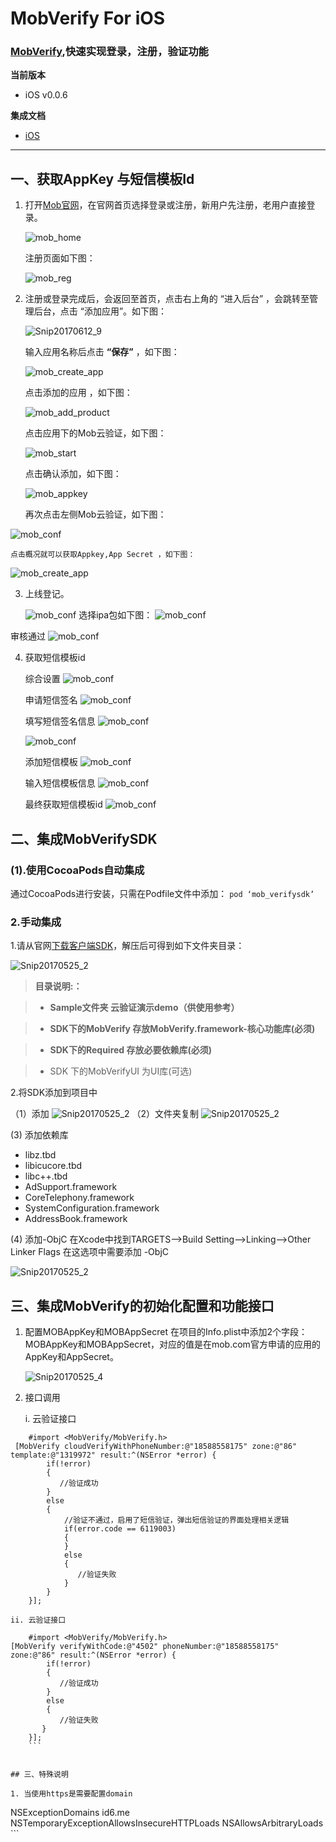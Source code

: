 # MobVerify For iOS
### [MobVerify](http://wiki.mob.com/mob云验证-for-ios/),快速实现登录，注册，验证功能

**当前版本**

- iOS v0.0.6

**集成文档**

- [iOS](http://wiki.mob.com/mobsdk/)

--------

## 一、获取AppKey 与短信模板Id
1. 打开[Mob官网](http://mob.com/)，在官网首页选择登录或注册，新用户先注册，老用户直接登录。
	
	![mob_home](http://wiki.mob.com/wp-content/uploads/2018/10/76B2999E-274D-4E03-8E64-5B1623879EDE.png)

	注册页面如下图：
	
	![mob_reg](http://wiki.mob.com/wp-content/uploads/2017/12/QQ234.png)

2. 注册或登录完成后，会返回至首页，点击右上角的 “进入后台” ，会跳转至管理后台，点击 “添加应用”。如下图：

	![Snip20170612_9](http://wiki.mob.com/wp-content/uploads/2019/02/D6D65AA1-3332-48A4-85CD-55A4663057DF.png)
	
	输入应用名称后点击 **“保存”** ，如下图：
	
	![mob_create_app](http://wiki.mob.com/wp-content/uploads/2019/02/03C5FA8D-C429-41CF-A163-291D7B0F038D.png)
	
	点击添加的应用 ，如下图：
	
	![mob_add_product](http://wiki.mob.com/wp-content/uploads/2019/02/AAE69D25-C9FB-4AD2-A514-B7333EB4BEA4.png)
	
	点击应用下的Mob云验证，如下图：
	
	![mob_start](http://wiki.mob.com/wp-content/uploads/2019/02/7F734CFA-9A3A-4793-98D7-C485F1E7C301.png)
	
	点击确认添加，如下图：
	
	![mob_appkey](http://wiki.mob.com/wp-content/uploads/2019/02/8DE9BC36-762B-4310-83A6-B532FBCE1F44.png)

    再次点击左侧Mob云验证，如下图：

  ![mob_conf](http://wiki.mob.com/wp-content/uploads/2019/02/297D35F6-7B6B-4FC1-8126-E74710E6D373.png)
  
  	点击概况就可以获取Appkey,App Secret ，如下图：
	
 ![mob_create_app](http://wiki.mob.com/wp-content/uploads/2019/02/6E6F658C-26BF-46C8-B1A3-90663EA6DF92.png)
	

3. 上线登记。

 	  ![mob_conf](http://wiki.mob.com/wp-content/uploads/2019/02/70C91A93-CE12-400F-8A00-F94B838E72D7.png)
 选择ipa包如下图：
 	  ![mob_conf](http://wiki.mob.com/wp-content/uploads/2019/02/55AA6215-4CC3-46E4-A890-06918B933F3F.png)
 
 审核通过
  	  ![mob_conf](http://wiki.mob.com/wp-content/uploads/2019/02/0807BEAD-96C3-4EBD-9544-316632B211B4.png)
  	  
4. 获取短信模板id
  	  
  	  综合设置
  	  ![mob_conf](http://wiki.mob.com/wp-content/uploads/2019/02/4F42B084-B7DA-462F-91F6-92B26A2AAE43.png)
  	  
  	  申请短信签名
  	  ![mob_conf](http://wiki.mob.com/wp-content/uploads/2019/02/A14CC615-5C07-4074-B57A-25D75CD059D6.png)
  	  
  	  填写短信签名信息
  	  ![mob_conf](http://wiki.mob.com/wp-content/uploads/2019/02/B0AA020A-E1B2-41A4-AE38-180DA4F4EADC.png)
  	  
  	 ![mob_conf](http://wiki.mob.com/wp-content/uploads/2019/02/5A2AE596-190E-4E6B-A29F-08D4F352417C.png)
  	 
  	 添加短信模板
	  ![mob_conf](http://wiki.mob.com/wp-content/uploads/2019/02/F028896C-D452-4E16-8289-1B8FA4FF3FF8.png)
	  	 
  	 输入短信模板信息
	  ![mob_conf](http://wiki.mob.com/wp-content/uploads/2019/02/1C4DE473-B8CF-431C-9189-D62836D27A85.png) 
	  
   最终获取短信模板id
	  ![mob_conf](http://wiki.mob.com/wp-content/uploads/2019/02/A2E50707-E10C-473A-AE96-D1F473314B8B.png) 

## 二、集成MobVerifySDK

### (1).使用CocoaPods自动集成

通过CocoaPods进行安装，只需在Podfile文件中添加：
	```
	   pod ‘mob_verifysdk’
	```


### 2.手动集成

1.请从官网[下载客户端SDK](http://mob.com/)，解压后可得到如下文件夹目录：

![Snip20170525_2](http://wiki.mob.com/wp-content/uploads/2019/02/C148F3E2-E7F1-414E-8787-7DB6694D3D25.png)


> **目录说明:：**

> * **Sample文件夹 云验证演示demo（供使用参考）**

> * **SDK下的MobVerify 存放MobVerify.framework-核心功能库(必须)**

> * **SDK下的Required 存放必要依赖库(必须)**

> * SDK 下的MobVerifyUI  为UI库(可选)

2.将SDK添加到项目中


（1）添加
    ![Snip20170525_2](http://wiki.mob.com/wp-content/uploads/2019/02/69D6CC47-432B-462A-8BEA-4F313C258C16.png)
    （2）文件夹复制
    ![Snip20170525_2](http://wiki.mob.com/wp-content/uploads/2019/02/DE46CC8B-35D3-43CE-BF8A-CA2504773B01.png)
    
 (3) 添加依赖库
 
*  libz.tbd
*  libicucore.tbd
*  libc++.tbd
*  AdSupport.framework
*  CoreTelephony.framework
*  SystemConfiguration.framework
*  AddressBook.framework

(4) 添加-ObjC
在Xcode中找到TARGETS–>Build Setting–>Linking–>Other Linker Flags 在这选项中需要添加 -ObjC

![Snip20170525_2](http://wiki.mob.com/wp-content/uploads/2019/02/25F5D352-8B34-40F8-BAB6-186492A25D28.png)


## 三、集成MobVerify的初始化配置和功能接口


1. 配置MOBAppKey和MOBAppSecret
在项目的Info.plist中添加2个字段：MOBAppKey和MOBAppSecret，对应的值是在mob.com官方申请的应用的AppKey和AppSecret。


	![Snip20170525_4](http://wiki.mob.com/wp-content/uploads/2019/02/83B56B51-CC43-4CED-BA0C-B306F4C31F5B.png)
	

2. 接口调用

	i. 云验证接口
```
	#import <MobVerify/MobVerify.h>
 [MobVerify cloudVerifyWithPhoneNumber:@"18588558175" zone:@"86" template:@"1319972" result:^(NSError *error) {
        if(!error)
        {
           //验证成功
        }
        else
        {
            //验证不通过，启用了短信验证，弹出短信验证的界面处理相关逻辑
            if(error.code == 6119003)
            {              
            }
            else
            {
               //验证失败
            }            
        }
    }];
```

	ii. 云验证接口
```
	#import <MobVerify/MobVerify.h>
[MobVerify verifyWithCode:@"4502" phoneNumber:@"18588558175" zone:@"86" result:^(NSError *error) {
        if(!error)
        {
           //验证成功
        }
        else
        {
           //验证失败
       }
    }];
    ```

	
## 三、特殊说明

1. 当使用https是需要配置domain

```
<?xml version="1.0" encoding="UTF-8"?>
<!DOCTYPE plist PUBLIC "-//Apple//DTD PLIST 1.0//EN" "http://www.apple.com/DTDs/PropertyList-1.0.dtd">
<plist version="1.0">
<dict>
	<key>NSExceptionDomains</key>
	<dict>
		<key>id6.me</key>
		<dict>
			<key>NSTemporaryExceptionAllowsInsecureHTTPLoads</key>
			<true/>
		</dict>
	</dict>
	<key>NSAllowsArbitraryLoads</key>
	<false/>
</dict>
</plist>
```





